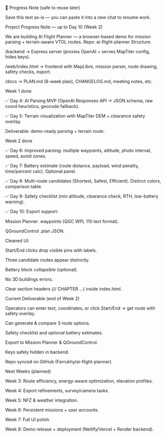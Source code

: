 📓 Progress Note (safe to reuse later)

Save this text as-is — you can paste it into a new chat to resume work.

Project Progress Note — up to Day 10 (Week 2)

We are building AI Flight Planner — a browser-based demo for mission parsing + terrain-aware VTOL routes.
Repo: ai-flight-planner
Structure:

/backend → Express server (proxies OpenAI + serves MapTiler config, hides keys).

/web/index.html → frontend with MapLibre, mission parser, route drawing, safety checks, export.

/docs → PLAN.md (8-week plan), CHANGELOG.md, meeting notes, etc.

Week 1 done

✅ Day 4: AI Parsing MVP (OpenAI Responses API → JSON schema, raw coord heuristics, geocode fallback).

✅ Day 5: Terrain visualization with MapTiler DEM + clearance safety overlay.

Deliverable: demo-ready parsing + terrain route.

Week 2 done

✅ Day 6: Improved parsing: multiple waypoints, altitude, photo interval, speed, avoid zones.

✅ Day 7: Battery estimate (route distance, payload, wind penalty, time/percent calc). Optional panel.

✅ Day 8: Multi-route candidates (Shortest, Safest, Efficient). Distinct colors, comparison table.

✅ Day 9: Safety checklist (min altitude, clearance check, RTH, low-battery warning).

✅ Day 10: Export support:

Mission Planner .waypoints (QGC WPL 110 text format).

QGroundControl .plan JSON.

Cleaned UI:

Start/End clicks drop visible pins with labels.

Three candidate routes appear distinctly.

Battery block collapsible (optional).

No 3D buildings errors.

Clear section headers (// CHAPTER ...) inside index.html.

Current Deliverable (end of Week 2)

Operators can enter text, coordinates, or click Start/End → get route with safety overlay.

Can generate & compare 3 route options.

Safety checklist and optional battery estimates.

Export to Mission Planner & QGroundControl.

Keys safely hidden in backend.

Repo synced on GitHub (Farrukhy/ai-flight-planner).

Next Weeks (planned)

Week 3: Route efficiency, energy-aware optimization, elevation profiles.

Week 4: Export refinements, survey/camera tasks.

Week 5: NFZ & weather integration.

Week 6: Persistent missions + user accounts.

Week 7: Full UI polish.

Week 8: Demo release + deployment (Netlify/Vercel + Render backend).
